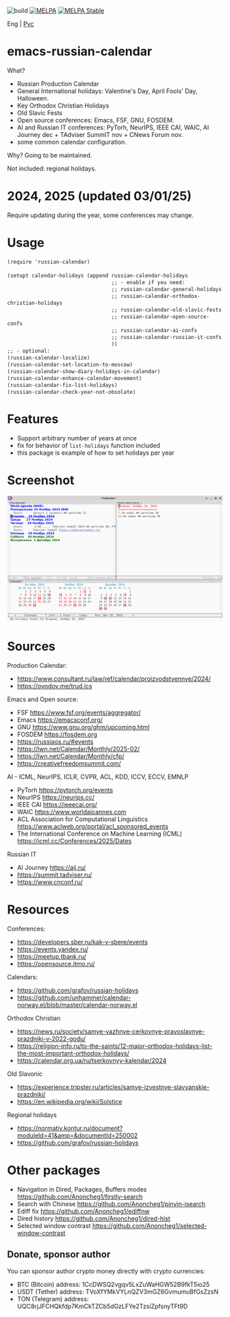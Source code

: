 ![build](https://github.com/Anoncheg1/emacs-russian-calendar/workflows/melpazoid/badge.svg)
[![MELPA](https://melpa.org/packages/russian-calendar-badge.svg)](http://melpa.org/#/russian-calendar)
[![MELPA Stable](https://stable.melpa.org/packages/russian-calendar-badge.svg)](https://stable.melpa.org/#/russian-calendar)

Eng | [Рус](./README.ru.md)

# emacs-russian-calendar

What?
- Russian Production Calendar
- General International holidays: Valentine's Day, April Fools' Day, Halloween.
- Key Orthodox Christian Holidays
- Old Slavic Fests
- Open source conferences: Emacs, FSF, GNU, FOSDEM.
- AI and Russian IT conferences: PyTorh, NeurIPS, IEEE CAI, WAIC, AI Journey dec + TAdviser SummIT nov + CNews Forum nov.
- some common calendar configuration.


Why? Going to be maintained.

Not included: regional holidays.

# 2024, 2025 (updated 03/01/25)
Require updating during the year, some conferences may change.

# Usage

```Elisp
(require 'russian-calendar)

(setopt calendar-holidays (append russian-calendar-holidays
                                  ;; - enable if you need:
                                  ;; russian-calendar-general-holidays
                                  ;; russian-calendar-orthodox-christian-holidays
                                  ;; russian-calendar-old-slavic-fests
                                  ;; russian-calendar-open-source-confs
                                  ;; russian-calendar-ai-confs
                                  ;; russian-calendar-russian-it-confs
                                  ))
;; - optional:
(russian-calendar-localize)
(russian-calendar-set-location-to-moscow)
(russian-calendar-show-diary-holidays-in-calendar)
(russian-calendar-enhance-calendar-movement)
(russian-calendar-fix-list-holidays)
(russian-calendar-check-year-not-obsolate)
```

# Features
- Support arbitrary number of years at once
- fix for behavior of ```list-holidays``` function included
- this package is example of how to set holidays per year

# Screenshot
![](https://raw.githubusercontent.com/Anoncheg1/public-share/refs/heads/main/cal.png)

# Sources
Production Calendar:
- https://www.consultant.ru/law/ref/calendar/proizvodstvennye/2024/
- https://ovodov.me/trud.ics

Emacs and Open source:
- FSF https://www.fsf.org/events/aggregator/
- Emacs https://emacsconf.org/
- GNU https://www.gnu.org/ghm/upcoming.html
- FOSDEM https://fosdem.org
- https://russiaos.ru/#events
- https://lwn.net/Calendar/Monthly/2025-02/
- https://lwn.net/Calendar/Monthly/cfp/
- https://creativefreedomsummit.com/

AI - ICML, NeurIPS, ICLR, CVPR, ACL, KDD, ICCV, ECCV, EMNLP
- PyTorh https://pytorch.org/events
- NeurIPS https://neurips.cc/
- IEEE CAI https://ieeecai.org/
- WAIC https://www.worldaicannes.com
- ACL Association for Computational Linguistics https://www.aclweb.org/portal/acl_sponsored_events
- The International Conference on Machine Learning (ICML) https://icml.cc/Conferences/2025/Dates

Russian IT
- AI Journey https://aij.ru/
- https://summit.tadviser.ru/
- https://www.cnconf.ru/

# Resources
Conferences:
- https://developers.sber.ru/kak-v-sbere/events
- https://events.yandex.ru/
- https://meetup.tbank.ru/
- https://opensource.itmo.ru/

Calendars:
- https://github.com/grafov/russian-holidays
- https://github.com/unhammer/calendar-norway.el/blob/master/calendar-norway.el

Orthodox Christian
- https://news.ru/society/samye-vazhnye-cerkovnye-pravoslavnye-prazdniki-v-2022-godu/
- https://religion-info.ru/to-the-saints/12-major-orthodox-holidays-list-the-most-important-orthodox-holidays/
- https://calendar.org.ua/ru/tserkovnyy-kalendar/2024

Old Slavonic
- https://experience.tripster.ru/articles/samye-izvestnye-slavyanskie-prazdniki/
- https://en.wikipedia.org/wiki/Solstice

Regional holidays
- https://normativ.kontur.ru/document?moduleId=41&amp=&documentId=250002
- https://github.com/grafov/russian-holidays

# Other packages
- Navigation in Dired, Packages, Buffers modes https://github.com/Anoncheg1/firstly-search
- Search with Chinese https://github.com/Anoncheg1/pinyin-isearch
- Ediff fix https://github.com/Anoncheg1/ediffnw
- Dired history https://github.com/Anoncheg1/dired-hist
- Selected window contrast https://github.com/Anoncheg1/selected-window-contrast

## Donate, sponsor author
You can sponsor author crypto money directly with crypto currencies:
- BTC (Bitcoin) address: 1CcDWSQ2vgqv5LxZuWaHGW52B9fkT5io25
- USDT (Tether) address: TVoXfYMkVYLnQZV3mGZ6GvmumuBfGsZzsN
- TON (Telegram) address: UQC8rjJFCHQkfdp7KmCkTZCb5dGzLFYe2TzsiZpfsnyTFt9D